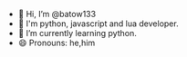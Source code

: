 - 👋 Hi, I’m @batow133
- 👀 I'm python, javascript and lua developer.
- 🌱 I’m currently learning python.
- 😄 Pronouns: he,him
  
<!---
batow133/batow133 is a ✨ special ✨ repository because its `README.md` (this file) appears on your GitHub profile.
You can click the Preview link to take a look at your changes.
--->
